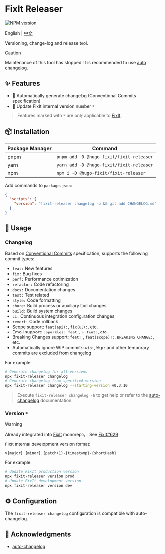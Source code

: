 # FixIt Releaser

[![NPM version](https://img.shields.io/npm/v/@hugo-fixit/fixit-releaser.svg)](https://www.npmjs.com/package/@hugo-fixit/fixit-releaser)

English | [中文](/README.md)

Versioning, change-log and release tool.

> [!CAUTION]
> Maintenance of this tool has stopped! It is recommended to use [auto changelog](https://github.com/Lruihao/auto-changelog).

## ✨ Features

- 📝 Automatically generate changelog (Conventional Commits specification)
- 🔖 Update FixIt internal version number `*`

> Features marked with `*` are only applicable to [FixIt](https://github.com/hugo-fixit/FixIt).

## 📦 Installation

| Package Manager | Command                                  |
| --------------- | ---------------------------------------- |
| pnpm            | `pnpm add -D @hugo-fixit/fixit-releaser` |
| yarn            | `yarn add -D @hugo-fixit/fixit-releaser` |
| npm             | `npm i -D @hugo-fixit/fixit-releaser`    |

Add commands to `package.json`:

```json
{
  "scripts": {
    "version": "fixit-releaser changelog -p && git add CHANGELOG.md"
  }
}
```

## 🚀 Usage

### Changelog

Based on [Conventional Commits](https://www.conventionalcommits.org/en/v1.0.0/) specification, supports the following commit types:

- `feat:` New features
- `fix:` Bug fixes
- `perf:` Performance optimization
- `refactor:` Code refactoring
- `docs:` Documentation changes
- `test:` Test related
- `style:` Code formatting
- `chore:` Build process or auxiliary tool changes
- `build:` Build system changes
- `ci:` Continuous integration configuration changes
- `revert:` Code rollback
- Scope support: `feat(api):`, `fix(ui):`, etc.
- Emoji support: `:sparkles: feat:`, `✨ feat:`, etc.
- Breaking Changes support: `feat!:`, `feat(scope)!:`, `BREAKING CHANGE:`, etc.
- Automatically ignore WIP commits: `wip:`, `Wip:` and other temporary commits are excluded from changelog

For example:

```bash
# Generate changelog for all versions
npx fixit-releaser changelog
# Generate changelog from specified version
npx fixit-releaser changelog --starting-version v0.3.10
```

> Execute `fixit-releaser changelog -h` to get help or refer to the [auto-changelog](https://github.com/cookpete/auto-changelog) documentation.

### Version `*`

> [!WARNING]
> Already integrated into [FixIt](https://github.com/hugo-fixit/FixIt) monorepo， See [FixIt#629](https://github.com/hugo-fixit/FixIt/pull/629)

FixIt internal development version format:

```plaintext
v{major}.{minor}.{patch+1}-{timestamp}-{shortHash}
```

For example:

```bash
# Update FixIt production version
npx fixit-releaser version prod
# Update FixIt development version
npx fixit-releaser version dev
```

## ⚙️ Configuration

The `fixit-releaser changelog` configuration is compatible with auto-changelog.

## 🙏 Acknowledgments

- [auto-changelog](https://github.com/cookpete/auto-changelog)
